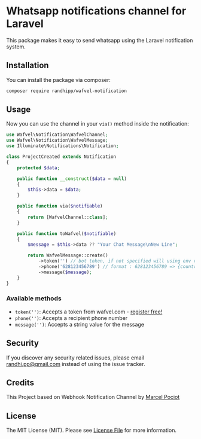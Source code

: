 # Whatsapp notifications channel for Laravel

This package makes it easy to send whatsapp using the Laravel notification system.

## Installation

You can install the package via composer:

``` bash
composer require randhipp/wafvel-notification
```

## Usage

Now you can use the channel in your `via()` method inside the notification:

``` php
use Wafvel\Notification\WafvelChannel;
use Wafvel\Notification\WafvelMessage;
use Illuminate\Notifications\Notification;

class ProjectCreated extends Notification
{
    protected $data;

    public function __construct($data = null)
    {
        $this->data = $data;
    }

    public function via($notifiable)
    {
        return [WafvelChannel::class];
    }

    public function toWafvel($notifiable)
    {
        $message = $this->data ?? "Your Chat Message\nNew Line";

        return WafvelMessage::create()
            ->token('') // bot token, if not specified will using env value WAFVEL_BOT_TOKEN
            ->phone('628123456789') // format : 628123456789 => {countrycode:id}{phonenumber_without_leading_zero:08123456789}
            ->message($message);
    }
}
```

### Available methods

- `token('')`: Accepts a token from wafvel.com - [register free!](https://wafvel.com/register)
- `phone('')`: Accepts a recipient phone number 
- `message('')`: Accepts a string value for the message

## Security

If you discover any security related issues, please email randhi.pp@gmail.com instead of using the issue tracker.

## Credits

This Project based on Webhook Notification Channel by [Marcel Pociot](https://github.com/mpociot)

## License

The MIT License (MIT). Please see [License File](LICENSE.md) for more information.
